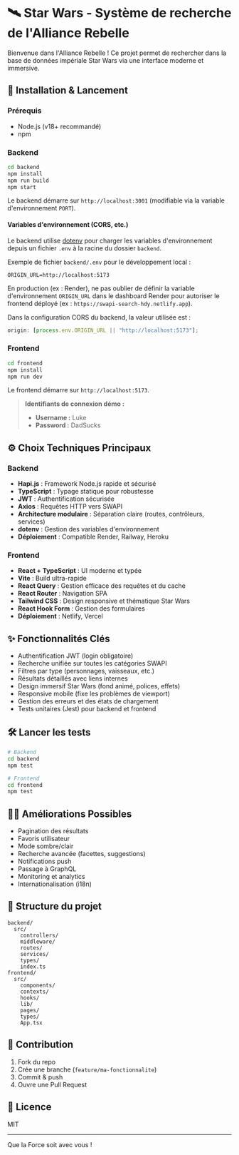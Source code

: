 # 🛰️ Star Wars - Système de recherche de l'Alliance Rebelle

Bienvenue dans l'Alliance Rebelle ! Ce projet permet de rechercher dans la base de données impériale Star Wars via une interface moderne et immersive.

## 🚀 Installation & Lancement

### Prérequis

- Node.js (v18+ recommandé)
- npm

### Backend

```bash
cd backend
npm install
npm run build
npm start
```

Le backend démarre sur `http://localhost:3001` (modifiable via la variable d'environnement `PORT`).

#### Variables d'environnement (CORS, etc.)

Le backend utilise [dotenv](https://www.npmjs.com/package/dotenv) pour charger les variables d'environnement depuis un fichier `.env` à la racine du dossier `backend`.

Exemple de fichier `backend/.env` pour le développement local :

```
ORIGIN_URL=http://localhost:5173
```

En production (ex : Render), ne pas oublier de définir la variable d'environnement `ORIGIN_URL` dans le dashboard Render pour autoriser le frontend déployé (ex : `https://swapi-search-hdy.netlify.app`).

Dans la configuration CORS du backend, la valeur utilisée est :

```js
origin: [process.env.ORIGIN_URL || "http://localhost:5173"];
```

### Frontend

```bash
cd frontend
npm install
npm run dev
```

Le frontend démarre sur `http://localhost:5173`.

> **Identifiants de connexion démo :**
>
> - **Username :** Luke
> - **Password :** DadSucks

## ⚙️ Choix Techniques Principaux

### Backend

- **Hapi.js** : Framework Node.js rapide et sécurisé
- **TypeScript** : Typage statique pour robustesse
- **JWT** : Authentification sécurisée
- **Axios** : Requêtes HTTP vers SWAPI
- **Architecture modulaire** : Séparation claire (routes, contrôleurs, services)
- **dotenv** : Gestion des variables d'environnement
- **Déploiement** : Compatible Render, Railway, Heroku

### Frontend

- **React + TypeScript** : UI moderne et typée
- **Vite** : Build ultra-rapide
- **React Query** : Gestion efficace des requêtes et du cache
- **React Router** : Navigation SPA
- **Tailwind CSS** : Design responsive et thématique Star Wars
- **React Hook Form** : Gestion des formulaires
- **Déploiement** : Netlify, Vercel

## ✨ Fonctionnalités Clés

- Authentification JWT (login obligatoire)
- Recherche unifiée sur toutes les catégories SWAPI
- Filtres par type (personnages, vaisseaux, etc.)
- Résultats détaillés avec liens internes
- Design immersif Star Wars (fond animé, polices, effets)
- Responsive mobile (fixe les problèmes de viewport)
- Gestion des erreurs et des états de chargement
- Tests unitaires (Jest) pour backend et frontend

## 🛠️ Lancer les tests

```bash
# Backend
cd backend
npm test

# Frontend
cd frontend
npm test
```

## 🧑‍💻 Améliorations Possibles

- Pagination des résultats
- Favoris utilisateur
- Mode sombre/clair
- Recherche avancée (facettes, suggestions)
- Notifications push
- Passage à GraphQL
- Monitoring et analytics
- Internationalisation (i18n)

## 📂 Structure du projet

```
backend/
  src/
    controllers/
    middleware/
    routes/
    services/
    types/
    index.ts
frontend/
  src/
    components/
    contexts/
    hooks/
    lib/
    pages/
    types/
    App.tsx
```

## 📝 Contribution

1. Fork du repo
2. Crée une branche (`feature/ma-fonctionnalite`)
3. Commit & push
4. Ouvre une Pull Request

## 📜 Licence

MIT

---

Que la Force soit avec vous !
